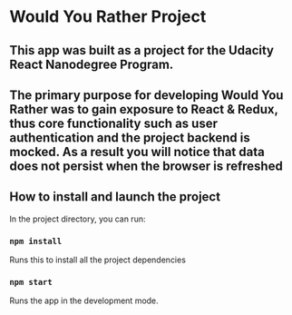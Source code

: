 # Would You Rather Project

## This app was built as a project for the Udacity React Nanodegree Program. 

## The primary purpose for developing Would You Rather was to gain exposure to React & Redux, thus core functionality such as user authentication and the project backend is mocked. As a result you will notice that data does not persist when the browser is refreshed

## How to install and launch the project

In the project directory, you can run:
### `npm install`
Runs this to install all the project dependencies

### `npm start`
Runs the app in the development mode.
